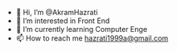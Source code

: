 - 👋 Hi, I’m @AkramHazrati
- 👀 I’m interested in Front End
- 🌱 I’m currently learning Computer Enge
- 📫 How to reach me hazrati1999a@gmail.com
